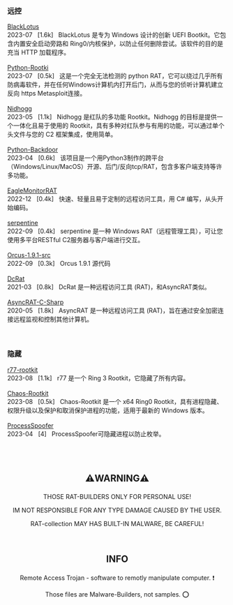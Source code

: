 ### 远控  
[BlackLotus](https://github.com/ldpreload/BlackLotus)  
2023-07 &nbsp;&nbsp;[1.6k]&nbsp;&nbsp; BlackLotus 是专为 Windows 设计的创新 UEFI Bootkit。它包含内置安全启动旁路和 Ring0/内核保护，以防止任何删除尝试。该软件的目的是充当 HTTP 加载程序。<br />  
[Python-Rootki](https://github.com/0xIslamTaha/Python-Rootkit)  
2023-07 &nbsp;&nbsp;[0.5k]&nbsp;&nbsp; 这是一个完全无法检测的 python RAT，它可以绕过几乎所有防病毒软件，并在任何Windows计算机内打开后门，从而与您的侦听计算机建立反向 https Metasploit连接。<br />  
[Nidhogg](https://github.com/Idov31/Nidhogg)   
2023-05 &nbsp;&nbsp;[1.1k]&nbsp;&nbsp; Nidhogg 是红队的多功能 Rootkit。Nidhogg 的目标是提供一个一体化且易于使用的 Rootkit，具有多种对红队参与有用的功能，可以通过单个头文件与您的 C2 框架集成，使用简单。<br />  
[Python-Backdoor](https://github.com/xp4xbox/Python-Backdoor)  
2023-04 &nbsp;&nbsp;[0.6k]&nbsp;&nbsp; 该项目是一个用Python3制作的跨平台（Windows/Linux/MacOS）开源、后门/反向tcp/RAT，包含多客户端支持等许多功能。<br />  
[EagleMonitorRAT](https://github.com/arsium/EagleMonitorRAT)  
2022-12 &nbsp;&nbsp;[0.4k]&nbsp;&nbsp; 快速、轻量且易于定制的远程访问工具，用 C# 编写，从头开始编码。<br />  
[serpentine](https://github.com/jafarlihi/serpentine)  
2022-09 &nbsp;&nbsp;[0.4k]&nbsp;&nbsp; serpentine 是一种 Windows RAT（远程管理工具），可让您使用多平台RESTful C2服务器与客户端进行交互。<br />  
[Orcus-1.9.1-src](https://github.com/void-stack/Orcus-1.9.1-src)  
2022-09 &nbsp;&nbsp;[0.3k]&nbsp;&nbsp; Orcus 1.9.1 源代码<br />  
[DcRat](https://github.com/qwqdanchun/DcRat)   
2021-03 &nbsp;&nbsp;[0.8k]&nbsp;&nbsp; DcRat 是一种远程访问工具 (RAT)，和AsyncRAT类似。<br />  
[AsyncRAT-C-Sharp](https://github.com/NYAN-x-CAT/AsyncRAT-C-Sharp)  
2020-05 &nbsp;&nbsp;[1.8k]&nbsp;&nbsp; AsyncRAT 是一种远程访问工具 (RAT)，旨在通过安全加密连接远程监视和控制其他计算机。<br /><br /><br />




### 隐藏  
[r77-rootkit](https://github.com/bytecode77/r77-rootkit)  
2023-08 &nbsp;&nbsp;[1.1k]&nbsp;&nbsp; r77 是一个 Ring 3 Rootkit，它隐藏了所有内容。<br />  
[Chaos-Rootkit](https://github.com/ZeroMemoryEx/Chaos-Rootkit)  
2023-08 &nbsp;&nbsp;[0.5k]&nbsp;&nbsp; Chaos-Rootkit 是一个 x64 Ring0 Rootkit，具有进程隐藏、权限升级以及保护和取消保护进程的功能，适用于最新的 Windows 版本。<br />  
[ProcessSpoofer](https://github.com/itsshux/ProcessSpoofer)  
2023-04 &nbsp;&nbsp;[4]&nbsp;&nbsp; ProcessSpoofer可隐藏进程以防止枚举。<br /><br /><br /><br />






**<p align="center">⚠️WARNING⚠️</p>**
------

<p align="center">THOSE RAT-BUILDERS ONLY FOR PERSONAL USE!</p>

<p align="center">IM NOT RESPONSIBLE FOR ANY TYPE DAMAGE CAUSED BY THE USER.</p>

<p align="center">RAT-collection MAY HAS BUILT-IN MALWARE, BE CAREFUL!</p><br />


**<p align="center">INFO</p>**
------


<p align="center">Remote Access Trojan - software to remotly manipulate computer. ❗️</p>

<p align="center">Those files are Malware-Builders, not samples. ⭕️</p>





